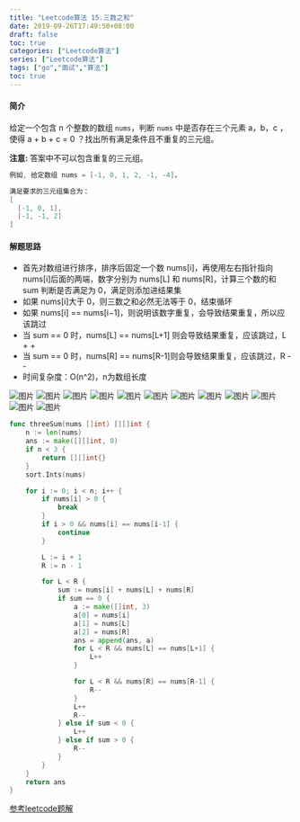```yaml
---
title: "Leetcode算法 15.三数之和"
date: 2019-09-26T17:49:50+08:00
draft: false
toc: true
categories: ["Leetcode算法"]
series: ["Leetcode算法"]
tags: ["go","面试","算法"]
toc: true
---
```



#### 简介

给定一个包含 n 个整数的数组 `nums`，判断 `nums` 中是否存在三个元素 a，b，c ，使得 a + b + c = 0 ？找出所有满足条件且不重复的三元组。

**注意:** 答案中不可以包含重复的三元组。

``` go
例如, 给定数组 nums = [-1, 0, 1, 2, -1, -4]，

满足要求的三元组集合为：
[
  [-1, 0, 1],
  [-1, -1, 2]
]
```

#### 解题思路

- 首先对数组进行排序，排序后固定一个数 nums[i]，再使用左右指针指向 nums[i]后面的两端，数字分别为 nums[L] 和 nums[R]，计算三个数的和 sum 判断是否满足为 0，满足则添加进结果集
- 如果 nums[i]大于 0，则三数之和必然无法等于 0，结束循环
- 如果 nums[i] == nums[i−1]，则说明该数字重复，会导致结果重复，所以应该跳过
- 当 sum == 0 时，nums[L] == nums[L+1] 则会导致结果重复，应该跳过，L + +
- 当 sum == 0 时，nums[R] == nums[R-1]则会导致结果重复，应该跳过，R - -
- 时间复杂度：O(n^2)，n为数组长度


![图片](/images/blog/sf/15_Slide1.png)
![图片](/images/blog/sf/15_Slide2.png)
![图片](/images/blog/sf/15_Slide3.png)
![图片](/images/blog/sf/15_Slide4.png)
![图片](/images/blog/sf/15_Slide5.png)
![图片](/images/blog/sf/15_Slide6.png)
![图片](/images/blog/sf/15_Slide7.png)
![图片](/images/blog/sf/15_Slide8.png)
![图片](/images/blog/sf/15_Slide9.png)
![图片](/images/blog/sf/15_Slide10.png)
![图片](/images/blog/sf/15_Slide11.png)
![图片](/images/blog/sf/15_Slide12.png)


``` go
func threeSum(nums []int) [][]int {
	n := len(nums)
    ans := make([][]int, 0)
	if n < 3 {
		return [][]int{}
	}
	sort.Ints(nums)

	for i := 0; i < n; i++ {
		if nums[i] > 0 {
			break
		}
		if i > 0 && nums[i] == nums[i-1] {
			continue
		}

		L := i + 1
		R := n - 1

		for L < R {
			sum := nums[i] + nums[L] + nums[R]
			if sum == 0 {
				a := make([]int, 3)
				a[0] = nums[i]
				a[1] = nums[L]
				a[2] = nums[R]
				ans = append(ans, a)
				for L < R && nums[L] == nums[L+1] {
					L++
				}

				for L < R && nums[R] == nums[R-1] {
					R--
				}
				L++
				R--
			} else if sum < 0 {
				L++
			} else if sum > 0 {
				R--
			}
		}
	}
	return ans
}
```

[参考leetcode题解](https://leetcode-cn.com/problems/3sum/solution/hua-jie-suan-fa-15-san-shu-zhi-he-by-guanpengchn/)

